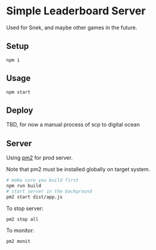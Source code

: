 # Simple Leaderboard Server

Used for Snek, and maybe other games in the future.

## Setup

```
npm i
```

## Usage

```
npm start
```

## Deploy

TBD, for now a manual process of scp to digital ocean

## Server

Using [pm2](https://www.npmjs.com/package/pm2) for prod server.

Note that pm2 must be installed globally on target system.

```bash
# make sure you build first
npm run build
# start server in the background
pm2 start dist/app.js
```

To stop server:

```
pm2 stop all
```

To monitor:

```
pm2 monit
```
